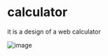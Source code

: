 # calculator

it is a design of a web calculator

![image](https://user-images.githubusercontent.com/88630231/184131888-8094e1f7-1478-4473-9e86-34560ddfc6e7.png)

